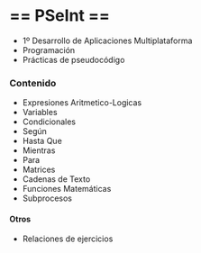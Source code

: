 # == PSeInt ==
* 1º Desarrollo de Aplicaciones Multiplataforma
* Programación
* Prácticas de pseudocódigo

### Contenido
* Expresiones Aritmetico-Logicas
* Variables
* Condicionales
* Según
* Hasta Que
* Mientras
* Para
* Matrices
* Cadenas de Texto
* Funciones Matemáticas
* Subprocesos


#### Otros
* Relaciones de ejercicios
